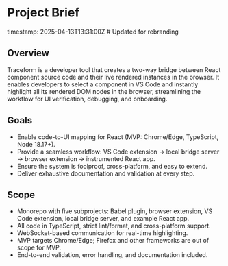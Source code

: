 # Project Brief
timestamp: 2025-04-13T13:31:00Z # Updated for rebranding

## Overview
Traceform is a developer tool that creates a two-way bridge between React component source code and their live rendered instances in the browser. It enables developers to select a component in VS Code and instantly highlight all its rendered DOM nodes in the browser, streamlining the workflow for UI verification, debugging, and onboarding.

## Goals
- Enable code-to-UI mapping for React (MVP: Chrome/Edge, TypeScript, Node 18.17+).
- Provide a seamless workflow: VS Code extension → local bridge server → browser extension → instrumented React app.
- Ensure the system is foolproof, cross-platform, and easy to extend.
- Deliver exhaustive documentation and validation at every step.

## Scope
- Monorepo with five subprojects: Babel plugin, browser extension, VS Code extension, local bridge server, and example React app.
- All code in TypeScript, strict lint/format, and cross-platform support.
- WebSocket-based communication for real-time highlighting.
- MVP targets Chrome/Edge; Firefox and other frameworks are out of scope for MVP.
- End-to-end validation, error handling, and documentation included.
